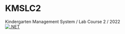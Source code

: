 # KMSLC2
Kindergarten Management System / Lab Course 2 / 2022 <br/>
[![.NET](https://github.com/butrint24/KMSLC2/actions/workflows/dotnet.yml/badge.svg?branch=main&event=push)](https://github.com/butrint24/KMSLC2/actions/workflows/dotnet.yml)
